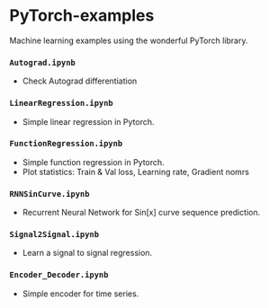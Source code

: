 # PyTorch-examples

Machine learning examples using the wonderful PyTorch library.

### `Autograd.ipynb`

- Check Autograd differentiation

### `LinearRegression.ipynb`

- Simple linear regression in Pytorch.

### `FunctionRegression.ipynb`

- Simple function regression in Pytorch.
- Plot statistics: Train & Val loss, Learning rate, Gradient nomrs

### `RNNSinCurve.ipynb`

- Recurrent Neural Network for Sin[x] curve sequence prediction.

### `Signal2Signal.ipynb`

- Learn a signal to signal regression.

### `Encoder_Decoder.ipynb`

- Simple encoder for time series.


